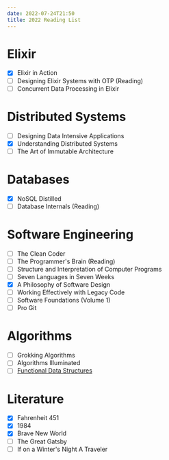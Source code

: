 ```yaml
---
date: 2022-07-24T21:50
title: 2022 Reading List
---
```


# Elixir
- [X] Elixir in Action
- [ ] Designing Elixir Systems with OTP (Reading)
- [ ] Concurrent Data Processing in Elixir

# Distributed Systems
- [ ] Designing Data Intensive Applications
- [X] Understanding Distributed Systems
- [ ] The Art of Immutable Architecture

# Databases
- [X] NoSQL Distilled
- [ ] Database Internals (Reading)

# Software Engineering
- [ ] The Clean Coder
- [ ] The Programmer's Brain (Reading)
- [ ] Structure and Interpretation of Computer Programs
- [ ] Seven Languages in Seven Weeks
- [X] A Philosophy of Software Design
- [ ] Working Effectively with Legacy Code
- [ ] Software Foundations (Volume 1)
- [ ] Pro Git

# Algorithms
- [ ] Grokking Algorithms
- [ ] Algorithms Illuminated
- [ ] [Functional Data Structures](https://cs.uwaterloo.ca/~plragde/flaneries/FDS)

# Literature
- [X] Fahrenheit 451
- [X] 1984
- [X] Brave New World
- [ ] The Great Gatsby
- [ ] If on a Winter's Night A Traveler
